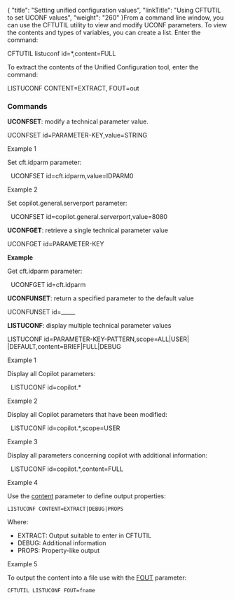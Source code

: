{
    "title": "Setting unified configuration  values",
    "linkTitle": "Using CFTUTIL to set UCONF values",
    "weight": "260"
}From a command line window, you can use the CFTUTIL utility to view
and modify UCONF parameters. To view the contents and types of variables, you can create a list.
Enter the command:

CFTUTIL listuconf id=\*,content=FULL

To extract the contents of the Unified Configuration tool, enter the command:

LISTUCONF CONTENT=EXTRACT, FOUT=out

### Commands

**UCONFSET**:
modify a technical parameter value.

UCONFSET id=PARAMETER-KEY,value=STRING

Example 1

Set cft.idparm parameter:

  UCONFSET
id=cft.idparm,value=IDPARM0

Example 2

Set copilot.general.serverport parameter:

  UCONFSET
id=copilot.general.serverport,value=8080

**UCONFGET**:
retrieve a single technical parameter value

UCONFGET id=PARAMETER-KEY

**Example**

Get cft.idparm parameter:

  UCONFGET
id=cft.idparm

**UCONFUNSET**:
return a specified parameter to the default value

UCONFUNSET id=\_\_\_\_\_

**LISTUCONF**:
display multiple technical parameter values

LISTUCONF id=PARAMETER-KEY-PATTERN,scope=ALL|USER|
|DEFAULT,content=BRIEF|FULL|DEBUG

Example 1

Display all Copilot parameters:

  LISTUCONF
id=copilot.\*

Example 2

Display all Copilot parameters that have
been modified:

  LISTUCONF
id=copilot.\*,scope=USER

Example 3

Display all parameters concerning copilot
with additional information:

  LISTUCONF
id=copilot.\*,content=FULL

Example 4

Use the [content](../../../c_intro_userinterfaces/command_summary/parameter_intro/content) parameter to define output properties:

`LISTUCONF CONTENT=EXTRACT|DEBUG|PROPS`

Where:

- EXTRACT: Output suitable to enter in CFTUTIL
- DEBUG: Additional information
- PROPS: Property-like output

Example 5

To output the content into a file use with the [FOUT](../../../c_intro_userinterfaces/command_summary/parameter_intro/fout) parameter:

`CFTUTIL LISTUCONF FOUT=fname`
